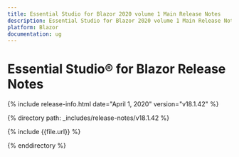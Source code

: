 ```yaml
---
title: Essential Studio for Blazor 2020 volume 1 Main Release Notes  
description: Essential Studio for Blazor 2020 volume 1 Main Release Notes  
platform: Blazor
documentation: ug
---
```


# Essential Studio&reg; for Blazor  Release Notes  

{% include release-info.html date="April 1, 2020"  version="v18.1.42" %} 

{% directory path: _includes/release-notes/v18.1.42 %}

{% include {{file.url}} %}

{% enddirectory %}


